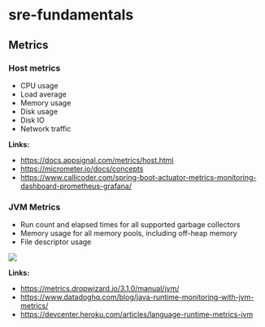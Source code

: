 # sre-fundamentals

## Metrics

### Host metrics

- CPU usage	
- Load average
- Memory usage	
- Disk usage	
- Disk IO
- Network traffic

**Links:**

- https://docs.appsignal.com/metrics/host.html
- https://micrometer.io/docs/concepts
- https://www.callicoder.com/spring-boot-actuator-metrics-monitoring-dashboard-prometheus-grafana/

### JVM Metrics

- Run count and elapsed times for all supported garbage collectors
- Memory usage for all memory pools, including off-heap memory
- File descriptor usage

![](https://imgix.datadoghq.com/img/blog/java-runtime-monitoring-with-jvm-metrics/jvm-runtime-monitoring-runtime-metrics-dashboard.png?auto=format&w=1140&dpr=2)

**Links:**

- https://metrics.dropwizard.io/3.1.0/manual/jvm/
- https://www.datadoghq.com/blog/java-runtime-monitoring-with-jvm-metrics/
- https://devcenter.heroku.com/articles/language-runtime-metrics-jvm
